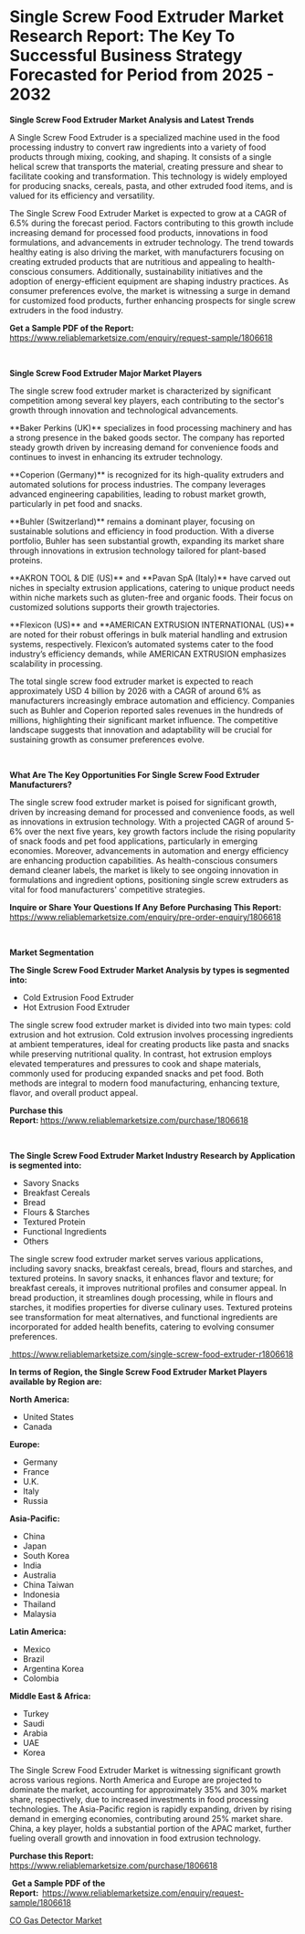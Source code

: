 <p><h1>Single Screw Food Extruder Market Research Report: The Key To Successful Business Strategy Forecasted for Period from 2025 - 2032</h1></p><p><strong>Single Screw Food Extruder Market Analysis and Latest Trends</strong></p>
<p><p>A Single Screw Food Extruder is a specialized machine used in the food processing industry to convert raw ingredients into a variety of food products through mixing, cooking, and shaping. It consists of a single helical screw that transports the material, creating pressure and shear to facilitate cooking and transformation. This technology is widely employed for producing snacks, cereals, pasta, and other extruded food items, and is valued for its efficiency and versatility.</p><p>The Single Screw Food Extruder Market is expected to grow at a CAGR of 6.5% during the forecast period. Factors contributing to this growth include increasing demand for processed food products, innovations in food formulations, and advancements in extruder technology. The trend towards healthy eating is also driving the market, with manufacturers focusing on creating extruded products that are nutritious and appealing to health-conscious consumers. Additionally, sustainability initiatives and the adoption of energy-efficient equipment are shaping industry practices. As consumer preferences evolve, the market is witnessing a surge in demand for customized food products, further enhancing prospects for single screw extruders in the food industry.</p></p>
<p><strong>Get a Sample PDF of the Report:&nbsp;</strong> <a href="https://www.reliablemarketsize.com/enquiry/request-sample/1806618?utm_campaign=2452&utm_medium=2&utm_source=Github&utm_content=ia&utm_term=08042025&utm_id=single-screw-food-extruder">https://www.reliablemarketsize.com/enquiry/request-sample/1806618</a></p>
<p>&nbsp;</p>
<p><strong>Single Screw Food Extruder Major Market Players</strong></p>
<p><p>The single screw food extruder market is characterized by significant competition among several key players, each contributing to the sector's growth through innovation and technological advancements.</p><p>**Baker Perkins (UK)** specializes in food processing machinery and has a strong presence in the baked goods sector. The company has reported steady growth driven by increasing demand for convenience foods and continues to invest in enhancing its extruder technology. </p><p>**Coperion (Germany)** is recognized for its high-quality extruders and automated solutions for process industries. The company leverages advanced engineering capabilities, leading to robust market growth, particularly in pet food and snacks. </p><p>**Buhler (Switzerland)** remains a dominant player, focusing on sustainable solutions and efficiency in food production. With a diverse portfolio, Buhler has seen substantial growth, expanding its market share through innovations in extrusion technology tailored for plant-based proteins.</p><p>**AKRON TOOL & DIE (US)** and **Pavan SpA (Italy)** have carved out niches in specialty extrusion applications, catering to unique product needs within niche markets such as gluten-free and organic foods. Their focus on customized solutions supports their growth trajectories.</p><p>**Flexicon (US)** and **AMERICAN EXTRUSION INTERNATIONAL (US)** are noted for their robust offerings in bulk material handling and extrusion systems, respectively. Flexicon’s automated systems cater to the food industry’s efficiency demands, while AMERICAN EXTRUSION emphasizes scalability in processing.</p><p>The total single screw food extruder market is expected to reach approximately USD 4 billion by 2026 with a CAGR of around 6% as manufacturers increasingly embrace automation and efficiency. Companies such as Buhler and Coperion reported sales revenues in the hundreds of millions, highlighting their significant market influence. The competitive landscape suggests that innovation and adaptability will be crucial for sustaining growth as consumer preferences evolve.</p></p>
<p>&nbsp;</p>
<p><strong>What Are The Key Opportunities For Single Screw Food Extruder Manufacturers?</strong></p>
<p><p>The single screw food extruder market is poised for significant growth, driven by increasing demand for processed and convenience foods, as well as innovations in extrusion technology. With a projected CAGR of around 5-6% over the next five years, key growth factors include the rising popularity of snack foods and pet food applications, particularly in emerging economies. Moreover, advancements in automation and energy efficiency are enhancing production capabilities. As health-conscious consumers demand cleaner labels, the market is likely to see ongoing innovation in formulations and ingredient options, positioning single screw extruders as vital for food manufacturers' competitive strategies.</p></p>
<p><strong>Inquire or Share Your Questions If Any Before Purchasing This Report:</strong> <a href="https://www.reliablemarketsize.com/enquiry/pre-order-enquiry/1806618?utm_campaign=2452&utm_medium=2&utm_source=Github&utm_content=ia&utm_term=08042025&utm_id=single-screw-food-extruder">https://www.reliablemarketsize.com/enquiry/pre-order-enquiry/1806618</a></p>
<p>&nbsp;</p>
<p><strong>Market Segmentation</strong></p>
<p><strong>The Single Screw Food Extruder Market Analysis by types is segmented into:</strong></p>
<p><ul><li>Cold Extrusion Food Extruder</li><li>Hot Extrusion Food Extruder</li></ul></p>
<p><p>The single screw food extruder market is divided into two main types: cold extrusion and hot extrusion. Cold extrusion involves processing ingredients at ambient temperatures, ideal for creating products like pasta and snacks while preserving nutritional quality. In contrast, hot extrusion employs elevated temperatures and pressures to cook and shape materials, commonly used for producing expanded snacks and pet food. Both methods are integral to modern food manufacturing, enhancing texture, flavor, and overall product appeal.</p></p>
<p><strong>Purchase this Report:&nbsp;</strong><a href="https://www.reliablemarketsize.com/purchase/1806618?utm_campaign=2452&utm_medium=2&utm_source=Github&utm_content=ia&utm_term=08042025&utm_id=single-screw-food-extruder">https://www.reliablemarketsize.com/purchase/1806618</a></p>
<p>&nbsp;</p>
<p><strong>The Single Screw Food Extruder Market Industry Research by Application is segmented into:</strong></p>
<p><ul><li>Savory Snacks</li><li>Breakfast Cereals</li><li>Bread</li><li>Flours & Starches</li><li>Textured Protein</li><li>Functional Ingredients</li><li>Others</li></ul></p>
<p><p>The single screw food extruder market serves various applications, including savory snacks, breakfast cereals, bread, flours and starches, and textured proteins. In savory snacks, it enhances flavor and texture; for breakfast cereals, it improves nutritional profiles and consumer appeal. In bread production, it streamlines dough processing, while in flours and starches, it modifies properties for diverse culinary uses. Textured proteins see transformation for meat alternatives, and functional ingredients are incorporated for added health benefits, catering to evolving consumer preferences.</p></p>
<p><a href="https://www.reliablemarketsize.com/single-screw-food-extruder-r1806618?utm_campaign=2452&utm_medium=2&utm_source=Github&utm_content=ia&utm_term=08042025&utm_id=single-screw-food-extruder">&nbsp;https://www.reliablemarketsize.com/single-screw-food-extruder-r1806618</a></p>
<p><strong>In terms of Region, the Single Screw Food Extruder Market Players available by Region are:</strong></p>
<p>
    <p> <strong> North America: </strong>
        <ul>
            <li>United States</li>
            <li>Canada</li>
        </ul>
        </p> 
    <p> <strong> Europe: </strong>
        <ul>
            <li>Germany</li>
            <li>France</li>
            <li>U.K.</li>
            <li>Italy</li>
            <li>Russia</li>
        </ul>
        </p> 
    <p> <strong> Asia-Pacific: </strong>
        <ul>
            <li>China</li>
            <li>Japan</li>
            <li>South Korea</li>
            <li>India</li>
            <li>Australia</li>
            <li>China Taiwan</li>
            <li>Indonesia</li>
            <li>Thailand</li>
            <li>Malaysia</li>
        </ul>
        </p> 
    <p> <strong> Latin America: </strong>
        <ul>
            <li>Mexico</li>
            <li>Brazil</li>
            <li>Argentina Korea</li>
            <li>Colombia</li>
        </ul>
        </p> 
    <p> <strong> Middle East & Africa: </strong>
        <ul>
            <li>Turkey</li>
            <li>Saudi</li>
            <li>Arabia</li>
            <li>UAE</li>
            <li>Korea</li>
        </ul>
    </p>
    </p>
<p><p>The Single Screw Food Extruder Market is witnessing significant growth across various regions. North America and Europe are projected to dominate the market, accounting for approximately 35% and 30% market share, respectively, due to increased investments in food processing technologies. The Asia-Pacific region is rapidly expanding, driven by rising demand in emerging economies, contributing around 25% market share. China, a key player, holds a substantial portion of the APAC market, further fueling overall growth and innovation in food extrusion technology.</p></p>
<p><strong>Purchase this Report: </strong><a href="https://www.reliablemarketsize.com/purchase/1806618?utm_campaign=2452&utm_medium=2&utm_source=Github&utm_content=ia&utm_term=08042025&utm_id=single-screw-food-extruder">https://www.reliablemarketsize.com/purchase/1806618</a></p>
<p>&nbsp;<strong>Get a Sample PDF of the Report:&nbsp;&nbsp;</strong><a href="https://www.reliablemarketsize.com/enquiry/request-sample/1806618?utm_campaign=2452&utm_medium=2&utm_source=Github&utm_content=ia&utm_term=08042025&utm_id=single-screw-food-extruder">https://www.reliablemarketsize.com/enquiry/request-sample/1806618</a></p>
<p><strong></strong></p>
<p><p><a href="https://github.com/FassouRP/Market-Research-Report-List-7/blob/main/co-gas-detector-market.md?utm_campaign=2452&utm_medium=2&utm_source=Github&utm_content=ia&utm_term=08042025&utm_id=single-screw-food-extruder">CO Gas Detector Market</a></p></p>